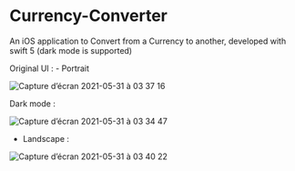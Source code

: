 # Currency-Converter
An iOS application to Convert from a Currency to another, developed with swift 5 (dark mode is supported)

Original UI : - Portrait 

![Capture d’écran 2021-05-31 à 03 37 16](https://user-images.githubusercontent.com/51541884/120132510-5fccb700-c1c2-11eb-9c46-e6aedd51a879.png)

Dark mode : 

![Capture d’écran 2021-05-31 à 03 34 47](https://user-images.githubusercontent.com/51541884/120132521-64916b00-c1c2-11eb-9974-93938760d040.png)

- Landscape  : 

![Capture d’écran 2021-05-31 à 03 40 22](https://user-images.githubusercontent.com/51541884/120132644-a28e8f00-c1c2-11eb-83e2-ca9495ccf4df.png)


